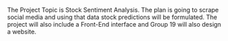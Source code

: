 The Project Topic is Stock Sentiment Analysis. The plan is going to scrape social media and using that data stock predictions will be formulated. The project will also include a Front-End interface and Group 19 will also design a website.

